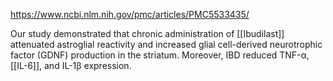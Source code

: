 https://www.ncbi.nlm.nih.gov/pmc/articles/PMC5533435/

Our study demonstrated that chronic administration of [[Ibudilast]] attenuated astroglial reactivity and increased glial cell-derived neurotrophic factor (GDNF) production in the striatum. Moreover, IBD reduced TNF-α, [[IL-6]], and IL-1β expression.